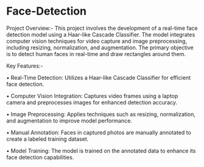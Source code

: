# Face-Detection
Project Overview:-
This project involves the development of a real-time face detection model using a Haar-like Cascade Classifier. The model integrates computer vision techniques for video capture and image preprocessing, including resizing, normalization, and augmentation. The primary objective is to detect human faces in real-time and draw rectangles around them.

Key Features:-

• Real-Time Detection: Utilizes a Haar-like Cascade Classifier for efficient face detection.

• Computer Vision Integration: Captures video frames using a laptop camera and preprocesses images for enhanced detection accuracy.

• Image Preprocessing: Applies techniques such as resizing, normalization, and augmentation to improve model performance.

• Manual Annotation: Faces in captured photos are manually annotated to create a labeled training dataset.

• Model Training: The model is trained on the annotated data to enhance its face detection capabilities.
